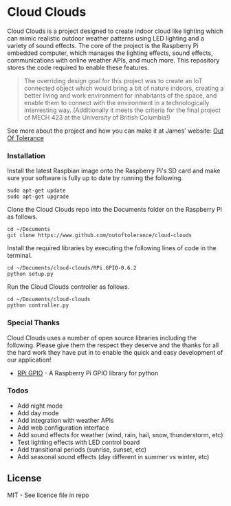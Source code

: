 # Cloud Clouds

Cloud Clouds is a project designed to create indoor cloud like lighting which can mimic realistic outdoor weather patterns using LED lighting and a variety of sound effects. The core of the project is the Raspberry Pi embedded computer, which manages the lighting effects, sound effects, communications with online weather APIs, and much more. This repository stores the code required to enable these features.

> The overriding design goal for this project was to create an IoT connected object which would bring a bit of nature indoors, creating a better living and work environment for inhabitants of the space, and enable them to connect with the environment in a technologically interresting way. (Additionally it meets the criteria for the final project of MECH 423 at the University of British Columbia!)

See more about the project and how you can make it at James' website: [Out Of Tolerance](https://www.outoftolerance.com/projects "Out Of Tolerance")

### Installation
Install the latest Raspbian image onto the Raspberry Pi's SD card and make sure your software is fully up to date by running the following.

    sudo apt-get update 
    sudo apt-get upgrade

Clone the Cloud Clouds repo into the Documents folder on the Raspberry Pi as follows.

    cd ~/Documents
    git clone https://www.github.com/outoftolerance/cloud-clouds
    
Install the required libraries by executing the following lines of code in the terminal.

    cd ~/Documents/cloud-clouds/RPi.GPIO-0.6.2
    python setup.py
    
Run the Cloud Clouds controller as follows.

    cd ~/Documents/cloud-clouds
    python controller.py

### Special Thanks

Cloud Clouds uses a number of open source libraries including the following. Please give them the respect they deserve and the thanks for all the hard work they have put in to enable the quick and easy development of our application!

- [RPi GPIO](https://sourceforge.net/projects/raspberry-gpio-python/) - A Raspberry Pi GPIO library for python

### Todos
 - Add night mode
 - Add day mode
 - Add integration with weather APIs
 - Add web configuration interface
 - Add sound effects for weather (wind, rain, hail, snow, thunderstorm, etc)
 - Test lighting effects with LED control board
 - Add transitional periods (sunrise, sunset, etc)
 - Add seasonal sound effects (day different in summer vs winter, etc)

License
----

MIT - See licence file in repo
